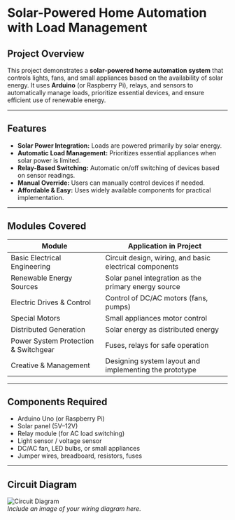 # Solar-Powered Home Automation with Load Management

## Project Overview
This project demonstrates a **solar-powered home automation system** that controls lights, fans, and small appliances based on the availability of solar energy. It uses **Arduino** (or Raspberry Pi), relays, and sensors to automatically manage loads, prioritize essential devices, and ensure efficient use of renewable energy.  

---

## Features
- **Solar Power Integration:** Loads are powered primarily by solar energy.  
- **Automatic Load Management:** Prioritizes essential appliances when solar power is limited.  
- **Relay-Based Switching:** Automatic on/off switching of devices based on sensor readings.  
- **Manual Override:** Users can manually control devices if needed.  
- **Affordable & Easy:** Uses widely available components for practical implementation.  

---

## Modules Covered
| Module | Application in Project |
|--------|----------------------|
| Basic Electrical Engineering | Circuit design, wiring, and basic electrical components |
| Renewable Energy Sources | Solar panel integration as the primary energy source |
| Electric Drives & Control | Control of DC/AC motors (fans, pumps) |
| Special Motors | Small appliances motor control |
| Distributed Generation | Solar energy as distributed energy |
| Power System Protection & Switchgear | Fuses, relays for safe operation |
| Creative & Management | Designing system layout and implementing the prototype |

---

## Components Required
- Arduino Uno (or Raspberry Pi)  
- Solar panel (5V–12V)  
- Relay module (for AC load switching)  
- Light sensor / voltage sensor  
- DC/AC fan, LED bulbs, or small appliances  
- Jumper wires, breadboard, resistors, fuses  

---

## Circuit Diagram
![Circuit Diagram](Circuit_Diagram.png)  
*Include an image of your wiring diagram here.*
